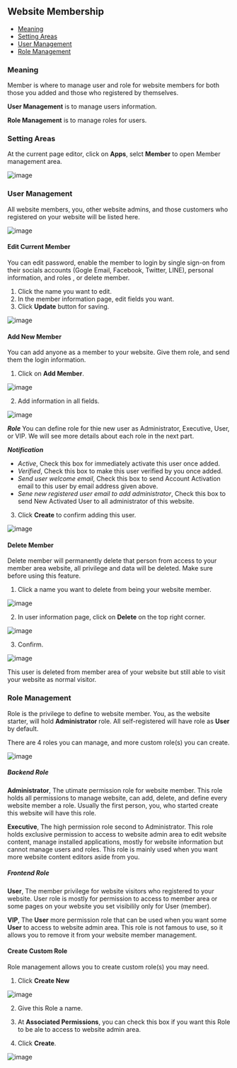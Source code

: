 ## Website Membership

  - [Meaning](#meaning)
  - [Setting Areas](#settingarea)
  - [User Management](#usermanagement)
  - [Role Management](#rolemanagement)

<a name="meaning"></a>
### Meaning

Member is where to manage user and role for website members for both those you added and those who registered by themselves.

**User Management** is to manage users information.

**Role Management** is to manage roles for users.



<a name="settingarea"></a>
### Setting Areas

At the current page editor, click on **Apps**, selct **Member** to open Member management area.

![image](images/member1.png)



<a name="usermanagement"></a>
### User Management

All website members, you, other website admins, and those customers who registered on your website will be listed here.

![image](images/member3.png)


#### Edit Current Member
You can edit password, enable the member to login by single sign-on from their socials accounts (Gogle Email, Facebook, Twitter, LINE), personal information, and roles , or delete member.

1. Click the name you want to edit.
1. In the member information page, edit fields you want. 
1. Click **Update** button for saving.


![image](images/member4.png)


#### Add New Member

You can add anyone as a member to your website. Give them role, and send them the login information.

1. Click on **Add Member**.

![image](images/member5.png)


2. Add information in all fields.

![image](images/member6.png)

***Role*** You can define role for thie new user as Administrator, Executive, User, or VIP. We will see more details about each role in the next part.

***Notification*** 

- *Active*, Check this box for immediately activate this user once added.
- *Verified*, Check this box to make this user verified by you once added.
- *Send user welcome email*, Check this box to send Account Activation email to this user by email address given above.
- *Sene new registered user email to add administrator*, Check this box to send New Activated User to all administrator of this website.

3. Click **Create** to confirm adding this user.

![image](images/member5.png)



#### Delete Member

Delete member will permanently delete that person from access to your member area website, all privilege and data will be deleted. Make sure before using this feature.

1. Click a name you want to delete from being your website member.

![image](images/member71.png)


2. In user information page, click on **Delete** on the top right corner.

![image](images/member8.png)


3. Confirm.

![image](images/member9.png)

This user is deleted from member area of your website but still able to visit your website as normal visitor.



<a name="rolemanagement"></a>
### Role Management

Role is the privilege to define to website member. You, as the website starter, will hold **Administrator** role. All self-registered will have role as **User** by default.

There are 4 roles you can manage, and more custom role(s) you can create.

![image](images/role1.png)


##### Backend Role

**Administrator**, The utimate permission role for website member. This role holds all permissions to manage website, can add, delete, and define every website member a role. Usually the first person, you, who started create this website will have this role.

**Executive**, The high permission role second to Administrator. This role holds exclusive permission to access to website admin area to edit website content, manage installed applications, mostly for website information but cannot manage users and roles. This role is mainly used when you want more website content editors aside from you.


##### Frontend Role

**User**, The member privilege for website visitors who registered to your website. User role is mostly for permission to access to member area or some pages on your website you set visibilily only for User (member).

**VIP**, The **User** more permission role that can be used when you want some **User** to access to website admin area. This role is not famous to use, so it allows you to remove it from your website member management.


#### Create Custom Role

Role management allows you to create custom role(s) you may need.

1. Click **Create New**

![image](images/role2.png)

2. Give this Role a name.

3. At **Associated Permissions**, you can check this box if you want this Role to be ale to access to website admin area.

4. Click **Create**.

![image](images/role3.png)